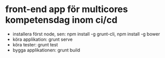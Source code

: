front-end app för multicores kompetensdag inom ci/cd
==================

* installera först node, sen: npm install -g grunt-cli, npm install -g bower
* köra applikation: grunt serve
* köra tester: grunt test
* bygga applikationen: grunt build
